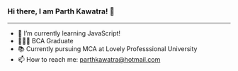 ### Hi there, I am Parth Kawatra! 👋
---
- 🌱 I’m currently learning JavaScript!
- 🧑🏻‍🎓 BCA Graduate 
- 📚 Currently pursuing MCA at Lovely Professsional University
- 📫 How to reach me: parthkawatra@hotmail.com
<!--
**parth2187/parth2187** is a ✨ _special_ ✨ repository because its `README.md` (this file) appears on your GitHub profile.

Here are some ideas to get you started:

- 🔭 I’m currently working on ...
- 🌱 I’m currently learning ...
- 👯 I’m looking to collaborate on ...
- 🤔 I’m looking for help with ...
- 💬 Ask me about ...
- 📫 How to reach me: ...
- 😄 Pronouns: ...
- ⚡ Fun fact: ...
-->
